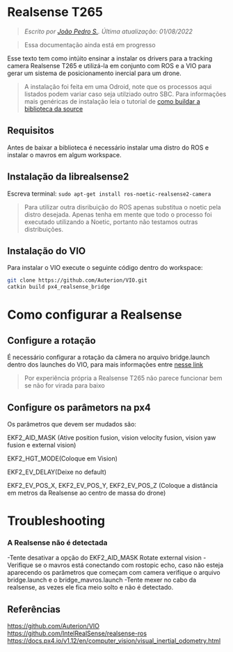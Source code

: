 # Realsense T265

> *Escrito por [João Pedro S.](https://github.com/J0t4py). Última atualização: 01/08/2022* 

>Essa documentação ainda está em progresso

Esse texto tem como intúito ensinar a instalar os drivers para a tracking camera Realsense T265 e utilizá-la em conjunto com ROS e a VIO para gerar um sistema de posicionamento inercial para um drone.

>A instalação foi feita em uma Odroid, note que os processos aqui listados podem variar caso seja utilziado outro SBC. Para informações mais genéricas de instalação leia o tutorial de [como buildar a biblioteca da source](https://github.com/i2o3dlimited/librealsense2/blob/master/doc/installation.md)

## Requisitos

Antes de baixar a biblioteca é necessário instalar uma distro do ROS e instalar o mavros em algum workspace. 

## Instalação da librealsense2

Escreva terminal: `sudo apt-get install ros-noetic-realsense2-camera`
>Para utilizar outra disribuição do ROS apenas substitua o noetic pela distro desejada. Apenas tenha em mente que todo o processo foi executado utilizando a Noetic, portanto não testamos outras distribuições.

## Instalação do VIO
Para instalar o VIO execute o seguinte código dentro do workspace:

 ``` bash
git clone https://github.com/Auterion/VIO.git
catkin build px4_realsense_bridge
```

# Como configurar a Realsense
## Configure a rotação
É necessário configurar a rotação da câmera no arquivo bridge.launch dentro dos launches do VIO, para mais informações entre [nesse link](https://docs.px4.io/v1.12/en/computer_vision/visual_inertial_odometry.html)

>Por experiência própria a Realsense T265 não parece funcionar bem se não for virada para baixo

## Configure os parâmetors na px4

Os parâmetros que devem ser mudados são: 

EKF2_AID_MASK (Ative position fusion, vision velocity fusion, vision yaw fusion e external vision)

EKF2_HGT_MODE(Coloque em Vision)

EKF2_EV_DELAY(Deixe no default)

EKF2_EV_POS_X, EKF2_EV_POS_Y, EKF2_EV_POS_Z (Coloque a distância em metros da Realsense ao centro de massa do drone)

# Troubleshooting

### A Realsense não é detectada

-Tente desativar a opção do EKF2_AID_MASK Rotate external vision
-Verifique se o mavros está conectando com rostopic echo, caso não esteja aparecendo os parâmetros que começam com camera verifique o arquivo bridge.launch e o bridge_mavros.launch
-Tente mexer no cabo da realsense, as vezes ele fica meio solto e não é detectado.

## Referências
https://github.com/Auterion/VIO   
https://github.com/IntelRealSense/realsense-ros   
https://docs.px4.io/v1.12/en/computer_vision/visual_inertial_odometry.html

